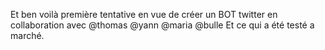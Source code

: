 Et ben voilà 
première tentative en vue de créer un BOT twitter
en collaboration avec @thomas @yann @maria @bulle 
Et ce qui a été testé a marché.

